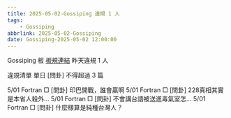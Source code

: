```yaml
---
title: 2025-05-02-Gossiping 違規 1 人
tags:
    - Gossiping
abbrlink: 2025-05-02-Gossiping
date: Gossiping-2025-05-02 12:00:00
---
```

Gossiping 板 [板規連結](https://www.ptt.cc/bbs/Gossiping/M.1637425085.A.07D.html)
昨天違規 1 人
<!-- more -->

違規清單
單日 [問卦] 不得超過 3 篇

5/01 Fortran □ [問卦] 印巴開戰，誰會贏啊
5/01 Fortran □ [問卦] 228真相其實是本省人殺外…
5/01 Fortran □ [問卦] 不會講台語被送進毒氣室怎…
5/01 Fortran □ [問卦] 什麼樣算是純種台灣人？